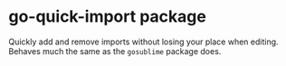 # go-quick-import package

Quickly add and remove imports without losing your place when editing.
Behaves much the same as the `gosublime` package does.

